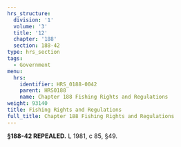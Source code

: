 ```yaml
---
hrs_structure:
  division: '1'
  volume: '3'
  title: '12'
  chapter: '188'
  section: 188-42
type: hrs_section
tags:
  - Government
menu:
  hrs:
    identifier: HRS_0188-0042
    parent: HRS0188
    name: Chapter 188 Fishing Rights and Regulations
weight: 93140
title: Fishing Rights and Regulations
full_title: Chapter 188 Fishing Rights and Regulations
---
```

**§188-42 REPEALED.** L 1981, c 85, §49.